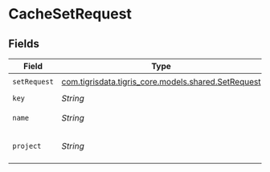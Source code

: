 # CacheSetRequest


## Fields

| Field                                                                                    | Type                                                                                     | Required                                                                                 | Description                                                                              |
| ---------------------------------------------------------------------------------------- | ---------------------------------------------------------------------------------------- | ---------------------------------------------------------------------------------------- | ---------------------------------------------------------------------------------------- |
| `setRequest`                                                                             | [com.tigrisdata.tigris_core.models.shared.SetRequest](../../models/shared/SetRequest.md) | :heavy_check_mark:                                                                       | N/A                                                                                      |
| `key`                                                                                    | *String*                                                                                 | :heavy_check_mark:                                                                       | cache key                                                                                |
| `name`                                                                                   | *String*                                                                                 | :heavy_check_mark:                                                                       | cache name                                                                               |
| `project`                                                                                | *String*                                                                                 | :heavy_check_mark:                                                                       | Tigris project name                                                                      |